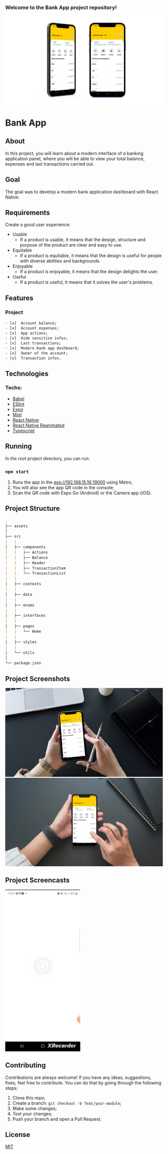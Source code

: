 ### Welcome to the Bank App project repository!
![mockup_01](https://github.com/andersontrkz/bank-app/blob/main/assets/mockup_01.png?raw=true)


# Bank App


## About

In this project, you will learn about a modern interface of a banking application panel, where you will be able to view your total balance, expenses and last transactions carried out.


## Goal

The goal was to develop a modern bank application dashboard with React Native.


## Requirements

Create a good user experience:
  - Usable
      - If a product is usable, it means that the design, structure and purpose of the product are clear and easy to use.
  - Equitable
      - If a product is equitable, it means that the design is useful for people with diverse abilities and backgrounds.
  - Enjoyable
      - If a product is enjoyable, it means that the design delights the user.
  - Useful
      - If a product is useful, it means that it solves the user's problems.


## Features

### Project

    - [x]  Account balance;
    - [x]  Account expenses;
    - [x]  App actions;
    - [x]  Hide sensitive infos;
    - [x]  Last transactions;
    - [x]  Modern bank app dashboard;
    - [x]  Owner of the account;
    - [x]  Transaction infos.


## Technologies

### **Techs:**
- [Babel](https://babeljs.io/docs/)
- [ESlint](https://eslint.org/docs/latest/)
- [Expo](https://docs.expo.dev/)
- [Moti](https://moti.fyi/)
- [React Native](https://reactnative.dev/docs/getting-started)
- [React Native Reanimated](https://docs.expo.dev/versions/latest/sdk/reanimated/)
- [Typescript](https://www.typescriptlang.org/docs/)


## Running

In the root project directory, you can run:

### `npm start`

1. Runs the app in the [exp://192.168.15.16:19000](exp://192.168.15.16:19000) using Metro;
2. You will also see the app QR code in the console;
3. Scan the QR code with Expo Go (Android) or the Camera app (iOS).


## Project Structure
```md
.
├── assets
│
├── src
|   |
│   ├── components
|   |   ├── Actions
|   |   ├── Balance
|   |   ├── Header
|   |   ├── TransactionItem
|   |   └── TransactionList
|   |
│   ├── contexts
|   |
│   ├── data
|   |
│   ├── enums
|   |
│   ├── interfaces
|   |
│   ├── pages
|   |   └── Home
|   |
│   ├── styles
|   |
│   └── utils
│
└── package.json
```


## Project Screenshots

![mockup_02](https://github.com/andersontrkz/bank-app/blob/main/assets/mockup_02.png?raw=true)
![mockup_03](https://github.com/andersontrkz/bank-app/blob/main/assets/mockup_03.png?raw=true)


## Project Screencasts

![screencast_01](https://raw.githubusercontent.com/andersontrkz/bank-app/main/assets/screencast_01.gif)


## Contributing

Contributions are always welcome! If you have any ideas, suggestions, fixes, feel free to contribute. You can do that by going through the following steps:

1. Clone this repo;
2. Create a branch: `git checkout -b feat/your-module`;
3. Make some changes;
4. Test your changes;
5. Push your branch and open a Pull Request.


## License

[MIT](https://choosealicense.com/licenses/mit/)
